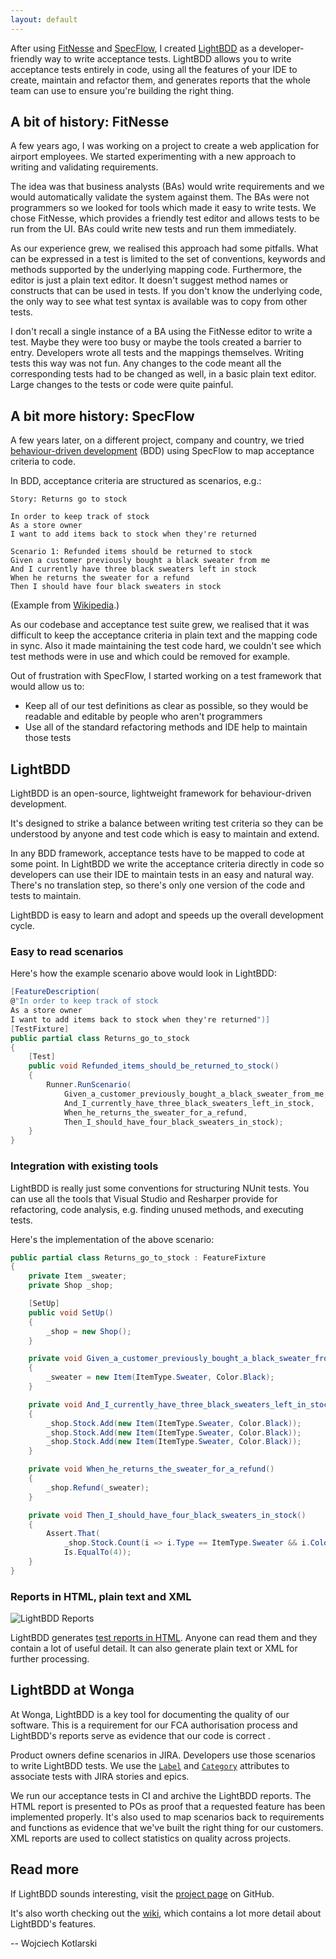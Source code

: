 ```yaml
---
layout: default
---
```


After using [FitNesse](http://fitnesse.org/) and [SpecFlow](http://www.specflow.org), I created [LightBDD](https://github.com/Suremaker/LightBDD) as a developer-friendly way to write acceptance tests. LightBDD allows you to write acceptance tests entirely in code, using all the features of your IDE to create, maintain and refactor them, and generates reports that the whole team can use to ensure you're building the right thing.

## A bit of history: FitNesse

A few years ago, I was working on a project to create a web application for airport employees. We started experimenting with a new approach to writing and validating requirements.

The idea was that business analysts (BAs) would write requirements and we would automatically validate the system against them. The BAs were not programmers so we looked for tools which made it easy to write tests. We chose FitNesse, which provides a friendly test editor and  allows tests to be run from the UI. BAs could write new tests and run them immediately.

As our experience grew, we realised this approach had some pitfalls. What can be expressed in a test is limited to the set of conventions, keywords and methods supported by the underlying mapping code. Furthermore, the editor is just a plain text editor. It doesn't suggest method names or constructs that can be used in tests. If you don't know the underlying code, the only way to see what test syntax is available was to copy from other tests.

I don't recall a single instance of a BA using the FitNesse editor to write a test. Maybe they were too busy or maybe the tools created a barrier to entry. Developers wrote all tests and the mappings themselves. Writing tests this way was not fun. Any changes to the code meant all the corresponding tests had to be changed as well, in a basic plain text editor. Large changes to the tests or code were quite painful.

## A bit more history: SpecFlow

A few years later, on a different project, company and country, we tried [behaviour-driven development](http://dannorth.net/introducing-bdd/) (BDD) using SpecFlow to map acceptance criteria to code.

In BDD, acceptance criteria are structured as scenarios, e.g.:

```gherkin
Story: Returns go to stock

In order to keep track of stock
As a store owner
I want to add items back to stock when they're returned

Scenario 1: Refunded items should be returned to stock
Given a customer previously bought a black sweater from me
And I currently have three black sweaters left in stock
When he returns the sweater for a refund
Then I should have four black sweaters in stock
```

(Example from [Wikipedia](http://en.wikipedia.org/wiki/Behavior-driven_development).)

As our codebase and acceptance test suite grew, we realised that it was difficult to keep the acceptance criteria in plain text and the mapping code in sync. Also it made maintaining the test code hard, we couldn't see which test methods were in use and which could be removed for example.

Out of frustration with SpecFlow, I started working on a test framework that would allow us to:

- Keep all of our test definitions as clear as possible, so they would be readable and editable by people who aren't programmers
- Use all of the standard refactoring methods and IDE help to maintain those tests

## LightBDD

LightBDD is an open-source, lightweight framework for behaviour-driven development.

It's designed to strike a balance between writing test criteria so they can be understood by anyone and test code which is easy to maintain and extend.

In any BDD framework, acceptance tests have to be mapped to code at some point. In LightBDD we write the acceptance criteria directly in code so developers can use their IDE to maintain tests in an easy and natural way. There's no translation step, so there's only one version of the code and tests to maintain.

LightBDD is easy to learn and adopt and speeds up the overall development cycle.

### Easy to read scenarios

Here's how the example scenario above would look in LightBDD:

```csharp
[FeatureDescription(
@"In order to keep track of stock
As a store owner
I want to add items back to stock when they're returned")]
[TestFixture]
public partial class Returns_go_to_stock
{
    [Test]
    public void Refunded_items_should_be_returned_to_stock()
    {
        Runner.RunScenario(
            Given_a_customer_previously_bought_a_black_sweater_from_me,
            And_I_currently_have_three_black_sweaters_left_in_stock,
            When_he_returns_the_sweater_for_a_refund,
            Then_I_should_have_four_black_sweaters_in_stock);
    }
}
```

### Integration with existing tools

LightBDD is really just some conventions for structuring NUnit tests. You can use all the tools that Visual Studio and Resharper provide for refactoring, code analysis, e.g. finding unused methods, and executing tests.

Here's the implementation of the above scenario:

```csharp
public partial class Returns_go_to_stock : FeatureFixture
{
    private Item _sweater;
    private Shop _shop;

    [SetUp]
    public void SetUp()
    {
        _shop = new Shop();
    }

    private void Given_a_customer_previously_bought_a_black_sweater_from_me()
    {
        _sweater = new Item(ItemType.Sweater, Color.Black);
    }

    private void And_I_currently_have_three_black_sweaters_left_in_stock()
    {
        _shop.Stock.Add(new Item(ItemType.Sweater, Color.Black));
        _shop.Stock.Add(new Item(ItemType.Sweater, Color.Black));
        _shop.Stock.Add(new Item(ItemType.Sweater, Color.Black));
    }

    private void When_he_returns_the_sweater_for_a_refund()
    {
        _shop.Refund(_sweater);
    }

    private void Then_I_should_have_four_black_sweaters_in_stock()
    {
        Assert.That(
            _shop.Stock.Count(i => i.Type == ItemType.Sweater && i.Color == Color.Black),
            Is.EqualTo(4));
    }
}
```

### Reports in HTML, plain text and XML

![LightBDD Reports](/images/lightbdd-at-wonga-reports.png)


LightBDD generates [test reports in HTML](http://htmlpreview.github.io/?https://github.com/Suremaker/LightBDD/blob/master/ExampleSummaryFiles/FeaturesSummary.html). Anyone can read them and they contain a lot of useful detail. It can also generate plain text or XML for further processing.

## LightBDD at Wonga

At Wonga, LightBDD is a key tool for documenting the quality of our software. This is a requirement for our FCA authorisation process and LightBDD's reports serve as evidence that our code is correct    .

Product owners define scenarios in JIRA. Developers use those scenarios to write LightBDD tests. We use the [`Label`](https://github.com/Suremaker/LightBDD/wiki/02-Tests-Structure-and-Conventions) and [`Category`](https://github.com/Suremaker/LightBDD/wiki/02-Tests-Structure-and-Conventions) attributes to associate tests with JIRA stories and epics.

We run our acceptance tests in CI and archive the LightBDD reports. The HTML report is presented to POs as proof that a requested feature has been implemented properly. It's also used to map scenarios back to requirements and functions as evidence that we've built the right thing for our customers. XML reports are used to collect statistics on quality across projects.

## Read more

If LightBDD sounds interesting, visit the [project page](https://github.com/Suremaker/LightBDD) on GitHub.

It's also worth checking out the [wiki](https://github.com/Suremaker/LightBDD/wiki), which contains a lot more detail about LightBDD's features.

-- Wojciech Kotlarski
